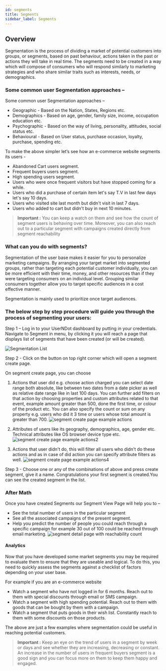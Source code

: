 ```yaml
---
id: segments
title: Segments
sidebar_label: Segments
---
```


## Overview
Segmentation is the process of dividing a market of potential customers into groups, or segments, based on past behaviour, actions taken in the past or actions they will take in real time.
The segments need to be created in a way which will compose of consumers who will respond similarly to marketing strategies and who share similar traits such as interests, needs, or demographics.

### Some common user Segmentation approaches –
Some common user Segmentation approaches –
* Geographic - Based on the Nation, States, Regions etc.
* Demographics - Based on age, gender, family size, income, occupation education etc.
* Psychographic - Based on the way of living, personality, attitudes, social status etc.
* Behavioural - Based on User status, purchase occasion, loyalty, purchase, spending etc.

To make the above simpler let’s see how an e-commerce website segments its users - 

* Abandoned Cart users segment.
* Frequent buyers users segment.
* High spending users segment.
* Users who were once frequent visitors but have stopped coming for a while.
* Users who did a purchase of certain item let's say T.V in last few days let's say 10 days.
* Users who visited site last month but didn't visit in last 7 days.
* Users who added to cart but didn't buy in next 10 minutes.

> **Important :** You can keep a watch on them and see how the count of segment users is behaving over time.
 Moreover, you can also reach out to a particular segment with campaigns created directly from segment reachability




### What can you do with segments?

  Segmentation of the user base makes it easier for you to personalize marketing campaigns.
  By arranging your target market into segmented groups, rather than targeting each potential customer individually, you can be more efficient with their time, money, and other resources than if they were targeting consumers on an individual level. Grouping similar consumers together allow you to target specific audiences in a cost effective manner.

  Segmentation is mainly used to prioritize once target audiences.

### The below step by step procedure will guide you through the process of segmenting your users:

Step 1 –
  Log in to your UserNDot dashboard by putting in your credentials. Navigate to Segment in menu, by clicking it you will reach a page that displays list of segments that have been created (or will be created).

![Segmentation List](/d/img/Segmentation/Screenshot-Segment-List.png)
  <!---Screenshot Segment List.png--->
Step 2 - Click on the button on top right corner which will open a segment create page.

On segment create page, you can choose

  1. Actions that user did e.g. choose action charged you can select date range both absolute, like between two dates from a date picker as well as relative date range like in last 100 days. You can further add filters on that action by choosing properties and custom attributes related to that event, example amount greater than 500, done the first time, or colour of the product etc. You can also specify the count or sum on any property e.g. users who did it 3 time or users whose total amount is greater than 700. 
  ![segment create page example actions](/d/img/Segmentation/segment-create-page-example-actions.png)
  <!---segment create page example actions.png--->

  2. Attributes of users like its geography, demographics, age, gender etc. Technical attributes like OS browser device type etc.
  ![segment create page example actions2](/d/img/Segmentation/segment-create-page-example-actions2.png)
  <!---segment create page example actions2.png--->
  
  3. Actions that user didn't do, this will filter all users who didn't do these actions and as in case of did action you can specify attribute filters as well.
  ![segment create page example actions4](/d/img/Segmentation/segment-create-page-example-actions4.png)
  <!---segment create page example actions4.png--->

Step 3 - Choose one or any of the combinations of above and press create segment, give it a name. Congratulations your first segment is created.You can see the created segment in the list.

### After Math

  Once you have created Segments our Segment View Page will help you to –
  * See the total number of users in the particular segment
  * See all the associated campaigns of the present segment.
  * Help you predict the number of people you could reach through a specific campaign for example 30 out of 100 could be reached through email marketing.
  ![segment detail page with reachability count](/d/img/Segmentation/segment-detail-page-with-reachability-count.png)
  <!---segment detail page with reachability count.png--->

  #### Analytics
  Now that you have developed some market segments you may be required to evaluate them to ensure that they are useable and logical. To do this, you need to quickly assess the segments against a checklist of factors depending on your user base.

  For example if you are an e-commerce website

  * Watch a segment who have not logged in for 6 months. Reach out to them with special discounts through email or SMS campaign.
  * Watch a segment with high spending potential. Reach out to them with goods that can be bought by them with a campaign. 
  * Watch a segment that puts goods in their wish list. Constantly reach to them with some discounts on those products.

  The above are just a few examples where segmentation could be useful in reaching potential customers.


> **Important :** Keep an eye on the trend of users in a segment by week or days and see whether they are increasing, decreasing or constant. An increase in the number of users in frequent buyers segment is a good sign and you can focus more on them to keep them happy and engaged.

